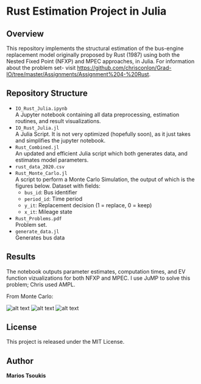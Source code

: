 # Rust Estimation Project in Julia

## Overview

This repository implements the structural estimation of the bus-engine replacement model originally proposed by Rust (1987) using both the Nested Fixed Point (NFXP) and MPEC approaches, in Julia. For information about the problem set- visit https://github.com/chrisconlon/Grad-IO/tree/master/Assignments/Assignment%204-%20Rust.

## Repository Structure

- `IO_Rust_Julia.ipynb`  
  A Jupyter notebook containing all data preprocessing, estimation routines, and result visualizations.
- `IO_Rust_Julia.jl`  
  A Julia Script. It is not very optimized (hopefully soon), as it just takes and simplifies the jupyter notebook. 
- `Rust_Combined.jl`  
An updated and efficient Julia script which both generates data, and estimates model parameters.
- `rust_data_2020.csv`  
- `Rust_Monte_Carlo.jl`  
A script to perform a Monte Carlo Simulation, the output of which is the figures below. 
  Dataset with fields:
  - `bus_id`: Bus identifier  
  - `period_id`: Time period  
  - `y_it`: Replacement decision (1 = replace, 0 = keep)  
  - `x_it`: Mileage state  
- `Rust_Problems.pdf`  
  Problem set.
- `generate_data.jl`  
  Generates bus data

## Results

The notebook outputs parameter estimates, computation times, and EV function vizualizations for both NFXP and MPEC. I use JuMP to solve this problem; Chris used AMPL. 

From Monte Carlo: 

![alt text](https://github.com/Mtsoukis/Rust_Estimation-Julia/Figures/theta1.png)
![alt text](https://github.com/Mtsoukis/Rust_Estimation-Julia/Figures/theta2.png)
![alt text](https://github.com/Mtsoukis/Rust_Estimation-Julia/Figures/RC.png)

## License

This project is released under the MIT License.

## Author

**Marios Tsoukis**

